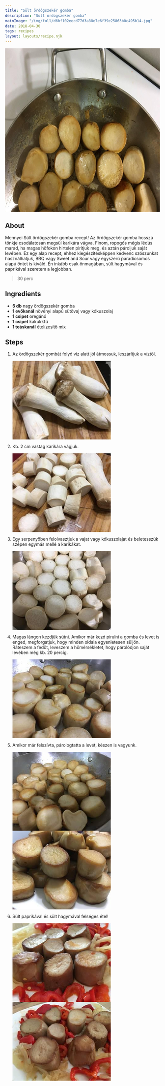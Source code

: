 ```yaml
---
title: "Sült ördögszekér gomba"
description: "Sült ördögszekér gomba"
mainImage: "/img/full/d6bf102eecd77d3a88e7e6f39e25863b0c495b14.jpg"
date: 2018-04-30
tags: recipes
layout: layouts/recipe.njk
---
```

                            
<p align="center"><a href="https://cookpad.com/hu/receptek/4837236-sult-ordogszeker-gomba" rel="Recipe source page"><img width="751" height="532" src="/img/full/d6bf102eecd77d3a88e7e6f39e25863b0c495b14.jpg"/></a></p>

## About
Mennyei Sült ördögszekér gomba recept! Az ördögszekér gomba hosszú tönkje csodálatosan megsül karikára vágva. Finom, ropogós mégis lédús marad, ha magas hőfokon hirtelen pirítjuk meg, és aztán pároljuk saját levében. Ez egy alap recept, ehhez kiegészítésképpen kedvenc szószunkat használhatjuk, BBQ vagy Sweet and Sour vagy egyszerű paradicsomos alapú öntet is kiváló. Én inkább csak önmagában, sült hagymával és paprikával szeretem a legjobban.

> 30 perc 

## Ingredients
* **5 db** nagy ördögszekér gomba
* **1 evőkanál** növényi alapú sütővaj vagy kókuszolaj
* **1 csipet** oregánó
* **1 csipet** kakukkfü
* **1 teáskanál** ételízesítö mix

## Steps

1. Az ördögszekér gombát folyó víz alatt jól átmossuk, leszárítjuk a víztől.
 
    <p><img width="320" height="256" align="left" src="/img/full/e99da0b7522785c40813dcdc2e77797c034601ba.jpg"/></p><div style="clear: both"/>

2. Kb. 2 cm vastag karikára vágjuk.
 
    <p><img width="320" height="256" align="left" src="/img/full/18779a53debb2f138808d0d23082a375b5ab4923.jpg"/></p><div style="clear: both"/>

3. Egy serpenyőben felolvasztjuk a vajat vagy kókuszolajat és beletesszük szépen egymás mellé a karikákat.
 
    <p><img width="320" height="256" align="left" src="/img/full/072c291cb8419eab27fc3b8f1851294d993e0c2a.jpg"/></p><div style="clear: both"/>

4. Magas lángon kezdjük sütni. Amikor már kezd pirulni a gomba és levet is enged, megforgatjuk, hogy minden oldala egyenletesen süljön. Ráteszem a fedőt, leveszem a hőmérsékletet, hogy párolódjon saját levében még kb. 20 percig.
 
    <p><img width="320" height="256" align="left" src="/img/full/7b5ad06a10cd39188afb24f5efde70dd22233779.jpg"/></p><div style="clear: both"/>

5. Amikor már felszívta, párologtatta a levét, készen is vagyunk.
 
    <p><img width="320" height="256" align="left" src="/img/full/44e98ccd03748a5f1e27839da3362799ca640965.jpg"/></p><p><img width="320" height="256" align="left" src="/img/full/420e160fee1036ea1dc6c01c447b4141e17babf1.jpg"/></p><div style="clear: both"/>

6. Sült paprikával és sült hagymával felséges étel!
 
    <p><img width="320" height="256" align="left" src="/img/full/6ac23e65b20565f1be47562076261de8ecbecc0b.jpg"/></p><p><img width="320" height="256" align="left" src="/img/full/19f8b28c2d62030ae6271b771fb8ba608515e006.jpg"/></p><div style="clear: both"/>

